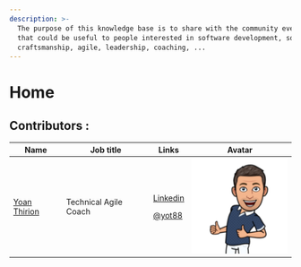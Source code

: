 ```yaml
---
description: >-
  The purpose of this knowledge base is to share with the community everything
  that could be useful to people interested in software development, software
  craftsmanship, agile, leadership, coaching, ...
---
```


# Home

## Contributors :

| Name                                     | Job title              | Links                                                                                                                       | Avatar                                |
| ---------------------------------------- | ---------------------- | --------------------------------------------------------------------------------------------------------------------------- | ------------------------------------- |
| [Yoan Thirion](https://yoan-thirion.com) | Technical Agile Coach  | <p><a href="https://www.linkedin.com/in/yoanthirion/">Linkedin</a></p><p><a href="https://twitter.com/yot88">@yot88</a></p> | ![](<.gitbook/assets/image (93).png>) |

